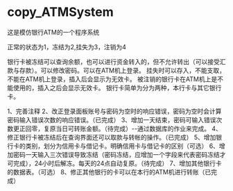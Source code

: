 # copy_ATMSystem
这是模仿银行ATM的一个程序系统

正常的状态为1，冻结为2,挂失为3，注销为4

银行卡被冻结可以查询余额，也可以进行资金转入的，但不允许转出（可以接受汇款与存款）。可以修改密码。可以在ATM机上登录。
挂失时可以存入，不能支取，不能在ATM机上登录，插入后会显示为无效卡。
被注销的银行卡在ATM机上是不能使用的，插入之后会显示无效卡。
银行卡简单为分为两种，本行卡与其它银行卡。

1、完善注释
2、改正登录面板账号与密码为空时的响应错误，密码为空时会计算密码输入错误次数的响应错误。（已完成）
3、增加一天结束，密码可输入错误次数更正回零，复原当日可转账金额。（待完成）--通过数据库的作业来完成。
4、修正银行卡被冻结后在查询界面还可以取款与转帐的操作。（已完成）
5、增加银行卡的类别，划分为信用卡与借记卡。明确信用卡与借记卡的区别（可选）
6、增加密码一天输入三次错误导致冻结（密码冻结，应增加一个字段来代表密码冻结才可完成），24小时后解冻。每天的24点自动复原。（待完成）
7、增加其他银行卡的数据表。（可选）
8、修正其他银行的卡可以在本行的ATM机进行转账（已完成）
